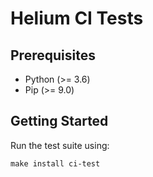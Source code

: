 # Helium CI Tests

## Prerequisites

* Python (>= 3.6)
* Pip (>= 9.0)

## Getting Started
Run the test suite using:

```
make install ci-test
```
